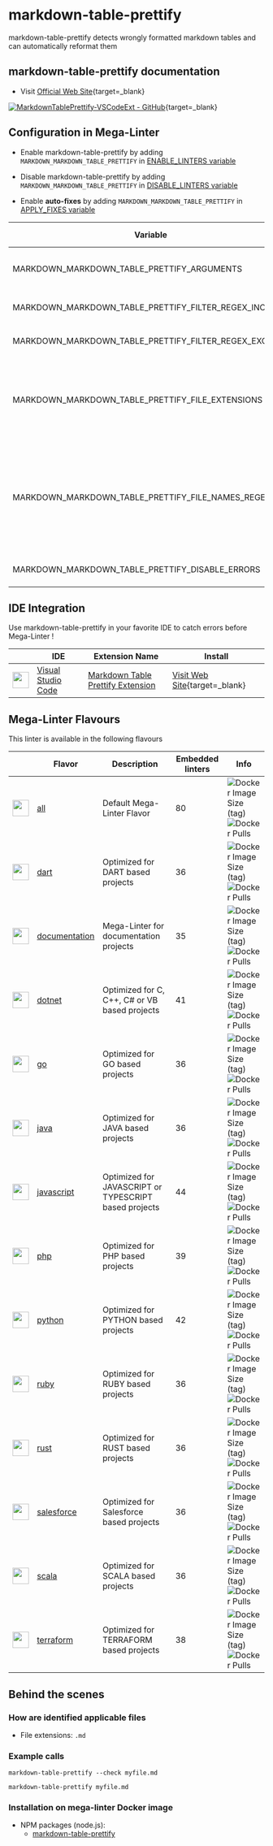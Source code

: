 <!-- markdownlint-disable MD033 MD041 -->
<!-- Generated by .automation/build.py, please do not update manually -->
# markdown-table-prettify

markdown-table-prettify detects wrongly formatted markdown tables and can automatically reformat them

## markdown-table-prettify documentation

- Visit [Official Web Site](https://www.npmjs.com/package/markdown-table-prettify){target=_blank}

[![MarkdownTablePrettify-VSCodeExt - GitHub](https://gh-card.dev/repos/darkriszty/MarkdownTablePrettify-VSCodeExt.svg?fullname=)](https://github.com/darkriszty/MarkdownTablePrettify-VSCodeExt){target=_blank}

## Configuration in Mega-Linter

- Enable markdown-table-prettify by adding `MARKDOWN_MARKDOWN_TABLE_PRETTIFY` in [ENABLE_LINTERS variable](https://mega-linter.github.io/configuration/#activation-and-deactivation)
- Disable markdown-table-prettify by adding `MARKDOWN_MARKDOWN_TABLE_PRETTIFY` in [DISABLE_LINTERS variable](https://mega-linter.github.io/configuration/#activation-and-deactivation)

- Enable **auto-fixes** by adding `MARKDOWN_MARKDOWN_TABLE_PRETTIFY` in [APPLY_FIXES variable](https://mega-linter.github.io/configuration/#apply-fixes)

| Variable                                              | Description                                                                                                                                                                                  | Default value      |
|-------------------------------------------------------|----------------------------------------------------------------------------------------------------------------------------------------------------------------------------------------------|--------------------|
| MARKDOWN_MARKDOWN_TABLE_PRETTIFY_ARGUMENTS            | User custom arguments to add in linter CLI call<br/>Ex: `-s --foo "bar"`                                                                                                                     |                    |
| MARKDOWN_MARKDOWN_TABLE_PRETTIFY_FILTER_REGEX_INCLUDE | Custom regex including filter<br/>Ex: `(src|lib)`                                                                                                                                            | Include every file |
| MARKDOWN_MARKDOWN_TABLE_PRETTIFY_FILTER_REGEX_EXCLUDE | Custom regex excluding filter<br/>Ex: `(test|examples)`                                                                                                                                      | Exclude no file    |
| MARKDOWN_MARKDOWN_TABLE_PRETTIFY_FILE_EXTENSIONS      | Allowed file extensions. `"*"` matches any extension, `""` matches empty extension. Empty list excludes all files<br/>Ex: `[".py", ""]`                                                      | `[".md"]`          |
| MARKDOWN_MARKDOWN_TABLE_PRETTIFY_FILE_NAMES_REGEX     | File name regex filters. Regular expression list for filtering files by their base names using regex full match. Empty list includes all files<br/>Ex: `["Dockerfile(-.+)?", "Jenkinsfile"]` | Include every file |
| MARKDOWN_MARKDOWN_TABLE_PRETTIFY_DISABLE_ERRORS       | Run linter but consider errors as warnings                                                                                                                                                   | `true`             |

## IDE Integration

Use markdown-table-prettify in your favorite IDE to catch errors before Mega-Linter !

| <!-- -->                                                                                                                                        | IDE                                                  | Extension Name                                                                                     | Install                                                                                        |
|-------------------------------------------------------------------------------------------------------------------------------------------------|------------------------------------------------------|----------------------------------------------------------------------------------------------------|------------------------------------------------------------------------------------------------|
| <img src="https://github.com/mega-linter/mega-linter/raw/master/docs/assets/icons/vscode.ico" alt="" height="32px" class="megalinter-icon"></a> | [Visual Studio Code](https://code.visualstudio.com/) | [Markdown Table Prettify Extension](https://github.com/darkriszty/MarkdownTablePrettify-VSCodeExt) | [Visit Web Site](https://github.com/darkriszty/MarkdownTablePrettify-VSCodeExt){target=_blank} |

## Mega-Linter Flavours

This linter is available in the following flavours

| <!-- -->                                                                                                                                                     | Flavor                                                                | Description                                           | Embedded linters | Info                                                                                                                                                                                                     |
|--------------------------------------------------------------------------------------------------------------------------------------------------------------|-----------------------------------------------------------------------|-------------------------------------------------------|------------------|----------------------------------------------------------------------------------------------------------------------------------------------------------------------------------------------------------|
| <img src="https://github.com/mega-linter/mega-linter/raw/master/docs/assets/images/mega-linter-square.png" alt="" height="32px" class="megalinter-icon"></a> | [all](https://mega-linter.github.io/supported-linters/)               | Default Mega-Linter Flavor                            | 80               | ![Docker Image Size (tag)](https://img.shields.io/docker/image-size/mega-linter/mega-linter/v4) ![Docker Pulls](https://img.shields.io/docker/pulls/mega-linter/mega-linter)                             |
| <img src="https://github.com/mega-linter/mega-linter/raw/master/docs/assets/icons/dart.ico" alt="" height="32px" class="megalinter-icon"></a>                | [dart](https://mega-linter.github.io/flavors/dart/)                   | Optimized for DART based projects                     | 36               | ![Docker Image Size (tag)](https://img.shields.io/docker/image-size/mega-linter/mega-linter-dart/v4) ![Docker Pulls](https://img.shields.io/docker/pulls/mega-linter/mega-linter-dart)                   |
| <img src="https://github.com/mega-linter/mega-linter/raw/master/docs/assets/icons/documentation.ico" alt="" height="32px" class="megalinter-icon"></a>       | [documentation](https://mega-linter.github.io/flavors/documentation/) | Mega-Linter for documentation projects                | 35               | ![Docker Image Size (tag)](https://img.shields.io/docker/image-size/mega-linter/mega-linter-documentation/v4) ![Docker Pulls](https://img.shields.io/docker/pulls/mega-linter/mega-linter-documentation) |
| <img src="https://github.com/mega-linter/mega-linter/raw/master/docs/assets/icons/dotnet.ico" alt="" height="32px" class="megalinter-icon"></a>              | [dotnet](https://mega-linter.github.io/flavors/dotnet/)               | Optimized for C, C++, C# or VB based projects         | 41               | ![Docker Image Size (tag)](https://img.shields.io/docker/image-size/mega-linter/mega-linter-dotnet/v4) ![Docker Pulls](https://img.shields.io/docker/pulls/mega-linter/mega-linter-dotnet)               |
| <img src="https://github.com/mega-linter/mega-linter/raw/master/docs/assets/icons/go.ico" alt="" height="32px" class="megalinter-icon"></a>                  | [go](https://mega-linter.github.io/flavors/go/)                       | Optimized for GO based projects                       | 36               | ![Docker Image Size (tag)](https://img.shields.io/docker/image-size/mega-linter/mega-linter-go/v4) ![Docker Pulls](https://img.shields.io/docker/pulls/mega-linter/mega-linter-go)                       |
| <img src="https://github.com/mega-linter/mega-linter/raw/master/docs/assets/icons/java.ico" alt="" height="32px" class="megalinter-icon"></a>                | [java](https://mega-linter.github.io/flavors/java/)                   | Optimized for JAVA based projects                     | 36               | ![Docker Image Size (tag)](https://img.shields.io/docker/image-size/mega-linter/mega-linter-java/v4) ![Docker Pulls](https://img.shields.io/docker/pulls/mega-linter/mega-linter-java)                   |
| <img src="https://github.com/mega-linter/mega-linter/raw/master/docs/assets/icons/javascript.ico" alt="" height="32px" class="megalinter-icon"></a>          | [javascript](https://mega-linter.github.io/flavors/javascript/)       | Optimized for JAVASCRIPT or TYPESCRIPT based projects | 44               | ![Docker Image Size (tag)](https://img.shields.io/docker/image-size/mega-linter/mega-linter-javascript/v4) ![Docker Pulls](https://img.shields.io/docker/pulls/mega-linter/mega-linter-javascript)       |
| <img src="https://github.com/mega-linter/mega-linter/raw/master/docs/assets/icons/php.ico" alt="" height="32px" class="megalinter-icon"></a>                 | [php](https://mega-linter.github.io/flavors/php/)                     | Optimized for PHP based projects                      | 39               | ![Docker Image Size (tag)](https://img.shields.io/docker/image-size/mega-linter/mega-linter-php/v4) ![Docker Pulls](https://img.shields.io/docker/pulls/mega-linter/mega-linter-php)                     |
| <img src="https://github.com/mega-linter/mega-linter/raw/master/docs/assets/icons/python.ico" alt="" height="32px" class="megalinter-icon"></a>              | [python](https://mega-linter.github.io/flavors/python/)               | Optimized for PYTHON based projects                   | 42               | ![Docker Image Size (tag)](https://img.shields.io/docker/image-size/mega-linter/mega-linter-python/v4) ![Docker Pulls](https://img.shields.io/docker/pulls/mega-linter/mega-linter-python)               |
| <img src="https://github.com/mega-linter/mega-linter/raw/master/docs/assets/icons/ruby.ico" alt="" height="32px" class="megalinter-icon"></a>                | [ruby](https://mega-linter.github.io/flavors/ruby/)                   | Optimized for RUBY based projects                     | 36               | ![Docker Image Size (tag)](https://img.shields.io/docker/image-size/mega-linter/mega-linter-ruby/v4) ![Docker Pulls](https://img.shields.io/docker/pulls/mega-linter/mega-linter-ruby)                   |
| <img src="https://github.com/mega-linter/mega-linter/raw/master/docs/assets/icons/rust.ico" alt="" height="32px" class="megalinter-icon"></a>                | [rust](https://mega-linter.github.io/flavors/rust/)                   | Optimized for RUST based projects                     | 36               | ![Docker Image Size (tag)](https://img.shields.io/docker/image-size/mega-linter/mega-linter-rust/v4) ![Docker Pulls](https://img.shields.io/docker/pulls/mega-linter/mega-linter-rust)                   |
| <img src="https://github.com/mega-linter/mega-linter/raw/master/docs/assets/icons/salesforce.ico" alt="" height="32px" class="megalinter-icon"></a>          | [salesforce](https://mega-linter.github.io/flavors/salesforce/)       | Optimized for Salesforce based projects               | 36               | ![Docker Image Size (tag)](https://img.shields.io/docker/image-size/mega-linter/mega-linter-salesforce/v4) ![Docker Pulls](https://img.shields.io/docker/pulls/mega-linter/mega-linter-salesforce)       |
| <img src="https://github.com/mega-linter/mega-linter/raw/master/docs/assets/icons/scala.ico" alt="" height="32px" class="megalinter-icon"></a>               | [scala](https://mega-linter.github.io/flavors/scala/)                 | Optimized for SCALA based projects                    | 36               | ![Docker Image Size (tag)](https://img.shields.io/docker/image-size/mega-linter/mega-linter-scala/v4) ![Docker Pulls](https://img.shields.io/docker/pulls/mega-linter/mega-linter-scala)                 |
| <img src="https://github.com/mega-linter/mega-linter/raw/master/docs/assets/icons/terraform.ico" alt="" height="32px" class="megalinter-icon"></a>           | [terraform](https://mega-linter.github.io/flavors/terraform/)         | Optimized for TERRAFORM based projects                | 38               | ![Docker Image Size (tag)](https://img.shields.io/docker/image-size/mega-linter/mega-linter-terraform/v4) ![Docker Pulls](https://img.shields.io/docker/pulls/mega-linter/mega-linter-terraform)         |

## Behind the scenes

### How are identified applicable files

- File extensions: `.md`

<!-- markdownlint-disable -->
<!-- /* cSpell:disable */ -->

### Example calls

```shell
markdown-table-prettify --check myfile.md
```

```shell
markdown-table-prettify myfile.md
```


### Installation on mega-linter Docker image

- NPM packages (node.js):
  - [markdown-table-prettify](https://www.npmjs.com/package/markdown-table-prettify)
